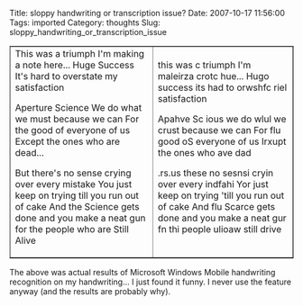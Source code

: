 Title: sloppy handwriting or transcription issue?
Date: 2007-10-17 11:56:00
Tags: imported
Category: thoughts
Slug: sloppy_handwriting_or_transcription_issue


<table border="1" cellpadding="3" width="100%">
<tr>
<td>This was a triumph
I'm making a note here... Huge Success
It's hard to overstate my satisfaction

Aperture Science
We do what we must because we can
For the good of everyone of us
Except the ones who are dead...

But there's no sense crying over every mistake
You just keep on trying till you run out of cake
And the Science gets done and you make a neat gun
for the people who are
Still Alive</td>
<td>this was c triumph
I'm maleirza crotc hue... Hugo success
its had to orwshfc riel satisfaction

Apahve Sc ious
we do wlul we crust because we can
For flu good oS everyone of us
Irxupt the ones who ave dad

.rs.us these no sesnsi cryin over every indfahi
Yor just keep on trying 'till you run out of cake
And flu Scarce gets done and you make a neat gur
fn thi people ulioaw
still drive</td>
</tr>
</table>

The above was actual results of Microsoft Windows Mobile handwriting recognition on my handwriting...   I just found it funny.  I never use the feature anyway (and the results are probably why).
